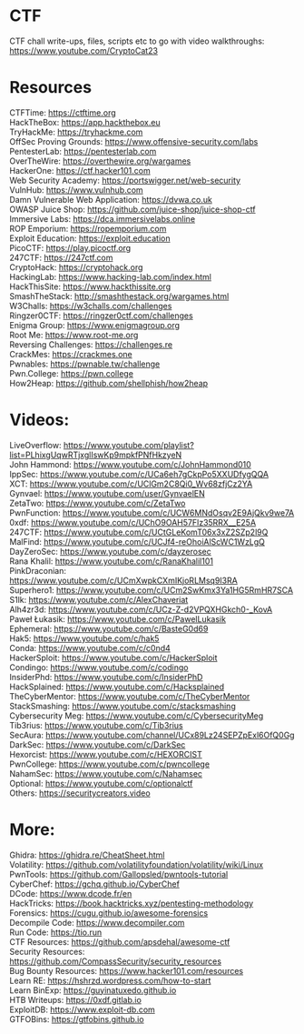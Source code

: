 # CTF
CTF chall write-ups, files, scripts etc to go with video walkthroughs: https://www.youtube.com/CryptoCat23

# Resources
CTFTime: https://ctftime.org \
HackTheBox: https://app.hackthebox.eu \
TryHackMe: https://tryhackme.com \
OffSec Proving Grounds: https://www.offensive-security.com/labs \
PentesterLab: https://pentesterlab.com \
OverTheWire: https://overthewire.org/wargames \
HackerOne: https://ctf.hacker101.com \
Web Security Academy: https://portswigger.net/web-security \
VulnHub: https://www.vulnhub.com \
Damn Vulnerable Web Application: https://dvwa.co.uk \
OWASP Juice Shop: https://github.com/juice-shop/juice-shop-ctf \
Immersive Labs: https://dca.immersivelabs.online \
ROP Emporium: https://ropemporium.com \
Exploit Education: https://exploit.education \
PicoCTF: https://play.picoctf.org \
247CTF: https://247ctf.com \
CryptoHack: https://cryptohack.org \
HackingLab: https://www.hacking-lab.com/index.html \
HackThisSite: https://www.hackthissite.org \
SmashTheStack: http://smashthestack.org/wargames.html \
W3Challs: https://w3challs.com/challenges \
Ringzer0CTF: https://ringzer0ctf.com/challenges \
Enigma Group: https://www.enigmagroup.org \
Root Me: https://www.root-me.org \
Reversing Challenges: https://challenges.re \
CrackMes: https://crackmes.one \
Pwnables: https://pwnable.tw/challenge \
Pwn.College: https://pwn.college \
How2Heap: https://github.com/shellphish/how2heap

# Videos:
LiveOverflow: https://www.youtube.com/playlist?list=PLhixgUqwRTjxglIswKp9mpkfPNfHkzyeN \
John Hammond: https://www.youtube.com/c/JohnHammond010 \
IppSec: https://www.youtube.com/c/UCa6eh7gCkpPo5XXUDfygQQA \
XCT: https://www.youtube.com/c/UClGm2C8Qi0_Wv68zfjCz2YA \
Gynvael: https://www.youtube.com/user/GynvaelEN \
ZetaTwo: https://www.youtube.com/c/ZetaTwo \
PwnFunction: https://www.youtube.com/c/UCW6MNdOsqv2E9AjQkv9we7A \
0xdf: https://www.youtube.com/c/UChO9OAH57Flz35RRX__E25A \
247CTF: https://www.youtube.com/c/UCtGLeKomT06x3xZ2SZp2l9Q \
MalFind: https://www.youtube.com/c/UCJf4-reOhoiAlScWC1WzLgQ \
DayZeroSec: https://www.youtube.com/c/dayzerosec \
Rana Khalil: https://www.youtube.com/c/RanaKhalil101 \
PinkDraconian: https://www.youtube.com/c/UCmXwpkCXmIKjoRLMsq9I3RA \
Superhero1: https://www.youtube.com/c/UCm2SwKmx3Ya1HG5RmHR7SCA \
S1lk: https://www.youtube.com/c/AlexChaveriat \
Alh4zr3d: https://www.youtube.com/c/UCz-Z-d2VPQXHGkch0-_KovA \
Paweł Łukasik: https://www.youtube.com/c/PawelLukasik \
Ephemeral: https://www.youtube.com/c/BasteG0d69 \
Hak5: https://www.youtube.com/c/hak5 \
Conda: https://www.youtube.com/c/c0nd4 \
HackerSploit: https://www.youtube.com/c/HackerSploit \
Condingo: https://www.youtube.com/c/codingo \
InsiderPhd: https://www.youtube.com/c/InsiderPhD \
HackSplained: https://www.youtube.com/c/Hacksplained \
TheCyberMentor: https://www.youtube.com/c/TheCyberMentor \
StackSmashing: https://www.youtube.com/c/stacksmashing \
Cybersecurity Meg: https://www.youtube.com/c/CybersecurityMeg \
Tib3rius: https://www.youtube.com/c/Tib3rius \
SecAura: https://www.youtube.com/channel/UCx89Lz24SEPZpExl6OfQ0Gg \
DarkSec: https://www.youtube.com/c/DarkSec \
Hexorcist: https://www.youtube.com/c/HEXORCIST \
PwnCollege: https://www.youtube.com/c/pwncollege \
NahamSec: https://www.youtube.com/c/Nahamsec \
Optional: https://www.youtube.com/c/optionalctf \
Others: https://securitycreators.video

# More:
Ghidra: https://ghidra.re/CheatSheet.html \
Volatility: https://github.com/volatilityfoundation/volatility/wiki/Linux \
PwnTools: https://github.com/Gallopsled/pwntools-tutorial \
CyberChef: https://gchq.github.io/CyberChef \
DCode: https://www.dcode.fr/en \
HackTricks: https://book.hacktricks.xyz/pentesting-methodology \
Forensics: https://cugu.github.io/awesome-forensics \
Decompile Code: https://www.decompiler.com \
Run Code: https://tio.run \
CTF Resources: https://github.com/apsdehal/awesome-ctf \
Security Resources: https://github.com/CompassSecurity/security_resources \
Bug Bounty Resources: https://www.hacker101.com/resources \
Learn RE: https://hshrzd.wordpress.com/how-to-start \
Learn BinExp: https://guyinatuxedo.github.io \
HTB Writeups: https://0xdf.gitlab.io \
ExploitDB: https://www.exploit-db.com \
GTFOBins: https://gtfobins.github.io
